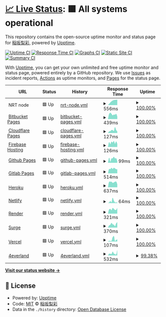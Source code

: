 # [📈 Live Status](https://RisaInasaka.github.io/Uptime): <!--live status--> **🟩 All systems operational**

This repository contains the open-source uptime monitor and status page for [稲坂梨彩](https://inasaka.eu.org), powered by [Upptime](https://github.com/upptime/upptime).

[![Uptime CI](https://github.com/RisaInasaka/Uptime/workflows/Uptime%20CI/badge.svg)](https://github.com/RisaInasaka/Uptime/actions?query=workflow%3A%22Uptime+CI%22)
[![Response Time CI](https://github.com/RisaInasaka/Uptime/workflows/Response%20Time%20CI/badge.svg)](https://github.com/RisaInasaka/Uptime/actions?query=workflow%3A%22Response+Time+CI%22)
[![Graphs CI](https://github.com/RisaInasaka/Uptime/workflows/Graphs%20CI/badge.svg)](https://github.com/RisaInasaka/Uptime/actions?query=workflow%3A%22Graphs+CI%22)
[![Static Site CI](https://github.com/RisaInasaka/Uptime/workflows/Static%20Site%20CI/badge.svg)](https://github.com/RisaInasaka/Uptime/actions?query=workflow%3A%22Static+Site+CI%22)
[![Summary CI](https://github.com/RisaInasaka/Uptime/workflows/Summary%20CI/badge.svg)](https://github.com/RisaInasaka/Uptime/actions?query=workflow%3A%22Summary+CI%22)

With [Upptime](https://upptime.js.org), you can get your own unlimited and free uptime monitor and status page, powered entirely by a GitHub repository. We use [Issues](https://github.com/RisaInasaka/Uptime/issues) as incident reports, [Actions](https://github.com/RisaInasaka/Uptime/actions) as uptime monitors, and [Pages](https://RisaInasaka.github.io/Uptime) for the status page.

<!--start: status pages-->
<!-- This summary is generated by Upptime (https://github.com/upptime/upptime) -->
<!-- Do not edit this manually, your changes will be overwritten -->
<!-- prettier-ignore -->
| URL | Status | History | Response Time | Uptime |
| --- | ------ | ------- | ------------- | ------ |
| <img alt="" src="https://favicons.githubusercontent.com/null" height="13"> NRT node | 🟩 Up | [nrt-node.yml](https://github.com/RisaInasaka/Uptime/commits/HEAD/history/nrt-node.yml) | <details><summary><img alt="Response time graph" src="./graphs/nrt-node/response-time-week.png" height="20"> 556ms</summary><br><a href="https://RisaInasaka.github.io/Uptime/history/nrt-node"><img alt="Response time 556" src="https://img.shields.io/endpoint?url=https%3A%2F%2Fraw.githubusercontent.com%2FRisaInasaka%2FUptime%2FHEAD%2Fapi%2Fnrt-node%2Fresponse-time.json"></a><br><a href="https://RisaInasaka.github.io/Uptime/history/nrt-node"><img alt="24-hour response time 556" src="https://img.shields.io/endpoint?url=https%3A%2F%2Fraw.githubusercontent.com%2FRisaInasaka%2FUptime%2FHEAD%2Fapi%2Fnrt-node%2Fresponse-time-day.json"></a><br><a href="https://RisaInasaka.github.io/Uptime/history/nrt-node"><img alt="7-day response time 556" src="https://img.shields.io/endpoint?url=https%3A%2F%2Fraw.githubusercontent.com%2FRisaInasaka%2FUptime%2FHEAD%2Fapi%2Fnrt-node%2Fresponse-time-week.json"></a><br><a href="https://RisaInasaka.github.io/Uptime/history/nrt-node"><img alt="30-day response time 556" src="https://img.shields.io/endpoint?url=https%3A%2F%2Fraw.githubusercontent.com%2FRisaInasaka%2FUptime%2FHEAD%2Fapi%2Fnrt-node%2Fresponse-time-month.json"></a><br><a href="https://RisaInasaka.github.io/Uptime/history/nrt-node"><img alt="1-year response time 556" src="https://img.shields.io/endpoint?url=https%3A%2F%2Fraw.githubusercontent.com%2FRisaInasaka%2FUptime%2FHEAD%2Fapi%2Fnrt-node%2Fresponse-time-year.json"></a></details> | <details><summary><a href="https://RisaInasaka.github.io/Uptime/history/nrt-node">100.00%</a></summary><a href="https://RisaInasaka.github.io/Uptime/history/nrt-node"><img alt="All-time uptime 100.00%" src="https://img.shields.io/endpoint?url=https%3A%2F%2Fraw.githubusercontent.com%2FRisaInasaka%2FUptime%2FHEAD%2Fapi%2Fnrt-node%2Fuptime.json"></a><br><a href="https://RisaInasaka.github.io/Uptime/history/nrt-node"><img alt="24-hour uptime 100.00%" src="https://img.shields.io/endpoint?url=https%3A%2F%2Fraw.githubusercontent.com%2FRisaInasaka%2FUptime%2FHEAD%2Fapi%2Fnrt-node%2Fuptime-day.json"></a><br><a href="https://RisaInasaka.github.io/Uptime/history/nrt-node"><img alt="7-day uptime 100.00%" src="https://img.shields.io/endpoint?url=https%3A%2F%2Fraw.githubusercontent.com%2FRisaInasaka%2FUptime%2FHEAD%2Fapi%2Fnrt-node%2Fuptime-week.json"></a><br><a href="https://RisaInasaka.github.io/Uptime/history/nrt-node"><img alt="30-day uptime 100.00%" src="https://img.shields.io/endpoint?url=https%3A%2F%2Fraw.githubusercontent.com%2FRisaInasaka%2FUptime%2FHEAD%2Fapi%2Fnrt-node%2Fuptime-month.json"></a><br><a href="https://RisaInasaka.github.io/Uptime/history/nrt-node"><img alt="1-year uptime 100.00%" src="https://img.shields.io/endpoint?url=https%3A%2F%2Fraw.githubusercontent.com%2FRisaInasaka%2FUptime%2FHEAD%2Fapi%2Fnrt-node%2Fuptime-year.json"></a></details>
| <img alt="" src="https://favicons.githubusercontent.com/meaqua-work.bitbucket.io" height="13"> [Bitbucket Pages](https://meaqua-work.bitbucket.io) | 🟩 Up | [bitbucket-pages.yml](https://github.com/RisaInasaka/Uptime/commits/HEAD/history/bitbucket-pages.yml) | <details><summary><img alt="Response time graph" src="./graphs/bitbucket-pages/response-time-week.png" height="20"> 439ms</summary><br><a href="https://RisaInasaka.github.io/Uptime/history/bitbucket-pages"><img alt="Response time 392" src="https://img.shields.io/endpoint?url=https%3A%2F%2Fraw.githubusercontent.com%2FRisaInasaka%2FUptime%2FHEAD%2Fapi%2Fbitbucket-pages%2Fresponse-time.json"></a><br><a href="https://RisaInasaka.github.io/Uptime/history/bitbucket-pages"><img alt="24-hour response time 362" src="https://img.shields.io/endpoint?url=https%3A%2F%2Fraw.githubusercontent.com%2FRisaInasaka%2FUptime%2FHEAD%2Fapi%2Fbitbucket-pages%2Fresponse-time-day.json"></a><br><a href="https://RisaInasaka.github.io/Uptime/history/bitbucket-pages"><img alt="7-day response time 439" src="https://img.shields.io/endpoint?url=https%3A%2F%2Fraw.githubusercontent.com%2FRisaInasaka%2FUptime%2FHEAD%2Fapi%2Fbitbucket-pages%2Fresponse-time-week.json"></a><br><a href="https://RisaInasaka.github.io/Uptime/history/bitbucket-pages"><img alt="30-day response time 392" src="https://img.shields.io/endpoint?url=https%3A%2F%2Fraw.githubusercontent.com%2FRisaInasaka%2FUptime%2FHEAD%2Fapi%2Fbitbucket-pages%2Fresponse-time-month.json"></a><br><a href="https://RisaInasaka.github.io/Uptime/history/bitbucket-pages"><img alt="1-year response time 392" src="https://img.shields.io/endpoint?url=https%3A%2F%2Fraw.githubusercontent.com%2FRisaInasaka%2FUptime%2FHEAD%2Fapi%2Fbitbucket-pages%2Fresponse-time-year.json"></a></details> | <details><summary><a href="https://RisaInasaka.github.io/Uptime/history/bitbucket-pages">100.00%</a></summary><a href="https://RisaInasaka.github.io/Uptime/history/bitbucket-pages"><img alt="All-time uptime 100.00%" src="https://img.shields.io/endpoint?url=https%3A%2F%2Fraw.githubusercontent.com%2FRisaInasaka%2FUptime%2FHEAD%2Fapi%2Fbitbucket-pages%2Fuptime.json"></a><br><a href="https://RisaInasaka.github.io/Uptime/history/bitbucket-pages"><img alt="24-hour uptime 100.00%" src="https://img.shields.io/endpoint?url=https%3A%2F%2Fraw.githubusercontent.com%2FRisaInasaka%2FUptime%2FHEAD%2Fapi%2Fbitbucket-pages%2Fuptime-day.json"></a><br><a href="https://RisaInasaka.github.io/Uptime/history/bitbucket-pages"><img alt="7-day uptime 100.00%" src="https://img.shields.io/endpoint?url=https%3A%2F%2Fraw.githubusercontent.com%2FRisaInasaka%2FUptime%2FHEAD%2Fapi%2Fbitbucket-pages%2Fuptime-week.json"></a><br><a href="https://RisaInasaka.github.io/Uptime/history/bitbucket-pages"><img alt="30-day uptime 100.00%" src="https://img.shields.io/endpoint?url=https%3A%2F%2Fraw.githubusercontent.com%2FRisaInasaka%2FUptime%2FHEAD%2Fapi%2Fbitbucket-pages%2Fuptime-month.json"></a><br><a href="https://RisaInasaka.github.io/Uptime/history/bitbucket-pages"><img alt="1-year uptime 100.00%" src="https://img.shields.io/endpoint?url=https%3A%2F%2Fraw.githubusercontent.com%2FRisaInasaka%2FUptime%2FHEAD%2Fapi%2Fbitbucket-pages%2Fuptime-year.json"></a></details>
| <img alt="" src="https://favicons.githubusercontent.com/meaqua-work.pages.dev" height="13"> [Cloudflare Pages](https://meaqua-work.pages.dev) | 🟩 Up | [cloudflare-pages.yml](https://github.com/RisaInasaka/Uptime/commits/HEAD/history/cloudflare-pages.yml) | <details><summary><img alt="Response time graph" src="./graphs/cloudflare-pages/response-time-week.png" height="20"> 127ms</summary><br><a href="https://RisaInasaka.github.io/Uptime/history/cloudflare-pages"><img alt="Response time 134" src="https://img.shields.io/endpoint?url=https%3A%2F%2Fraw.githubusercontent.com%2FRisaInasaka%2FUptime%2FHEAD%2Fapi%2Fcloudflare-pages%2Fresponse-time.json"></a><br><a href="https://RisaInasaka.github.io/Uptime/history/cloudflare-pages"><img alt="24-hour response time 107" src="https://img.shields.io/endpoint?url=https%3A%2F%2Fraw.githubusercontent.com%2FRisaInasaka%2FUptime%2FHEAD%2Fapi%2Fcloudflare-pages%2Fresponse-time-day.json"></a><br><a href="https://RisaInasaka.github.io/Uptime/history/cloudflare-pages"><img alt="7-day response time 127" src="https://img.shields.io/endpoint?url=https%3A%2F%2Fraw.githubusercontent.com%2FRisaInasaka%2FUptime%2FHEAD%2Fapi%2Fcloudflare-pages%2Fresponse-time-week.json"></a><br><a href="https://RisaInasaka.github.io/Uptime/history/cloudflare-pages"><img alt="30-day response time 134" src="https://img.shields.io/endpoint?url=https%3A%2F%2Fraw.githubusercontent.com%2FRisaInasaka%2FUptime%2FHEAD%2Fapi%2Fcloudflare-pages%2Fresponse-time-month.json"></a><br><a href="https://RisaInasaka.github.io/Uptime/history/cloudflare-pages"><img alt="1-year response time 134" src="https://img.shields.io/endpoint?url=https%3A%2F%2Fraw.githubusercontent.com%2FRisaInasaka%2FUptime%2FHEAD%2Fapi%2Fcloudflare-pages%2Fresponse-time-year.json"></a></details> | <details><summary><a href="https://RisaInasaka.github.io/Uptime/history/cloudflare-pages">100.00%</a></summary><a href="https://RisaInasaka.github.io/Uptime/history/cloudflare-pages"><img alt="All-time uptime 100.00%" src="https://img.shields.io/endpoint?url=https%3A%2F%2Fraw.githubusercontent.com%2FRisaInasaka%2FUptime%2FHEAD%2Fapi%2Fcloudflare-pages%2Fuptime.json"></a><br><a href="https://RisaInasaka.github.io/Uptime/history/cloudflare-pages"><img alt="24-hour uptime 100.00%" src="https://img.shields.io/endpoint?url=https%3A%2F%2Fraw.githubusercontent.com%2FRisaInasaka%2FUptime%2FHEAD%2Fapi%2Fcloudflare-pages%2Fuptime-day.json"></a><br><a href="https://RisaInasaka.github.io/Uptime/history/cloudflare-pages"><img alt="7-day uptime 100.00%" src="https://img.shields.io/endpoint?url=https%3A%2F%2Fraw.githubusercontent.com%2FRisaInasaka%2FUptime%2FHEAD%2Fapi%2Fcloudflare-pages%2Fuptime-week.json"></a><br><a href="https://RisaInasaka.github.io/Uptime/history/cloudflare-pages"><img alt="30-day uptime 100.00%" src="https://img.shields.io/endpoint?url=https%3A%2F%2Fraw.githubusercontent.com%2FRisaInasaka%2FUptime%2FHEAD%2Fapi%2Fcloudflare-pages%2Fuptime-month.json"></a><br><a href="https://RisaInasaka.github.io/Uptime/history/cloudflare-pages"><img alt="1-year uptime 100.00%" src="https://img.shields.io/endpoint?url=https%3A%2F%2Fraw.githubusercontent.com%2FRisaInasaka%2FUptime%2FHEAD%2Fapi%2Fcloudflare-pages%2Fuptime-year.json"></a></details>
| <img alt="" src="https://favicons.githubusercontent.com/meaqua-work.web.app" height="13"> [Firebase Hosting](https://meaqua-work.web.app) | 🟩 Up | [firebase-hosting.yml](https://github.com/RisaInasaka/Uptime/commits/HEAD/history/firebase-hosting.yml) | <details><summary><img alt="Response time graph" src="./graphs/firebase-hosting/response-time-week.png" height="20"> 126ms</summary><br><a href="https://RisaInasaka.github.io/Uptime/history/firebase-hosting"><img alt="Response time 123" src="https://img.shields.io/endpoint?url=https%3A%2F%2Fraw.githubusercontent.com%2FRisaInasaka%2FUptime%2FHEAD%2Fapi%2Ffirebase-hosting%2Fresponse-time.json"></a><br><a href="https://RisaInasaka.github.io/Uptime/history/firebase-hosting"><img alt="24-hour response time 123" src="https://img.shields.io/endpoint?url=https%3A%2F%2Fraw.githubusercontent.com%2FRisaInasaka%2FUptime%2FHEAD%2Fapi%2Ffirebase-hosting%2Fresponse-time-day.json"></a><br><a href="https://RisaInasaka.github.io/Uptime/history/firebase-hosting"><img alt="7-day response time 126" src="https://img.shields.io/endpoint?url=https%3A%2F%2Fraw.githubusercontent.com%2FRisaInasaka%2FUptime%2FHEAD%2Fapi%2Ffirebase-hosting%2Fresponse-time-week.json"></a><br><a href="https://RisaInasaka.github.io/Uptime/history/firebase-hosting"><img alt="30-day response time 123" src="https://img.shields.io/endpoint?url=https%3A%2F%2Fraw.githubusercontent.com%2FRisaInasaka%2FUptime%2FHEAD%2Fapi%2Ffirebase-hosting%2Fresponse-time-month.json"></a><br><a href="https://RisaInasaka.github.io/Uptime/history/firebase-hosting"><img alt="1-year response time 123" src="https://img.shields.io/endpoint?url=https%3A%2F%2Fraw.githubusercontent.com%2FRisaInasaka%2FUptime%2FHEAD%2Fapi%2Ffirebase-hosting%2Fresponse-time-year.json"></a></details> | <details><summary><a href="https://RisaInasaka.github.io/Uptime/history/firebase-hosting">100.00%</a></summary><a href="https://RisaInasaka.github.io/Uptime/history/firebase-hosting"><img alt="All-time uptime 100.00%" src="https://img.shields.io/endpoint?url=https%3A%2F%2Fraw.githubusercontent.com%2FRisaInasaka%2FUptime%2FHEAD%2Fapi%2Ffirebase-hosting%2Fuptime.json"></a><br><a href="https://RisaInasaka.github.io/Uptime/history/firebase-hosting"><img alt="24-hour uptime 100.00%" src="https://img.shields.io/endpoint?url=https%3A%2F%2Fraw.githubusercontent.com%2FRisaInasaka%2FUptime%2FHEAD%2Fapi%2Ffirebase-hosting%2Fuptime-day.json"></a><br><a href="https://RisaInasaka.github.io/Uptime/history/firebase-hosting"><img alt="7-day uptime 100.00%" src="https://img.shields.io/endpoint?url=https%3A%2F%2Fraw.githubusercontent.com%2FRisaInasaka%2FUptime%2FHEAD%2Fapi%2Ffirebase-hosting%2Fuptime-week.json"></a><br><a href="https://RisaInasaka.github.io/Uptime/history/firebase-hosting"><img alt="30-day uptime 100.00%" src="https://img.shields.io/endpoint?url=https%3A%2F%2Fraw.githubusercontent.com%2FRisaInasaka%2FUptime%2FHEAD%2Fapi%2Ffirebase-hosting%2Fuptime-month.json"></a><br><a href="https://RisaInasaka.github.io/Uptime/history/firebase-hosting"><img alt="1-year uptime 100.00%" src="https://img.shields.io/endpoint?url=https%3A%2F%2Fraw.githubusercontent.com%2FRisaInasaka%2FUptime%2FHEAD%2Fapi%2Ffirebase-hosting%2Fuptime-year.json"></a></details>
| <img alt="" src="https://favicons.githubusercontent.com/risainasaka.github.io" height="13"> [Github Pages](https://risainasaka.github.io) | 🟩 Up | [github-pages.yml](https://github.com/RisaInasaka/Uptime/commits/HEAD/history/github-pages.yml) | <details><summary><img alt="Response time graph" src="./graphs/github-pages/response-time-week.png" height="20"> 99ms</summary><br><a href="https://RisaInasaka.github.io/Uptime/history/github-pages"><img alt="Response time 104" src="https://img.shields.io/endpoint?url=https%3A%2F%2Fraw.githubusercontent.com%2FRisaInasaka%2FUptime%2FHEAD%2Fapi%2Fgithub-pages%2Fresponse-time.json"></a><br><a href="https://RisaInasaka.github.io/Uptime/history/github-pages"><img alt="24-hour response time 76" src="https://img.shields.io/endpoint?url=https%3A%2F%2Fraw.githubusercontent.com%2FRisaInasaka%2FUptime%2FHEAD%2Fapi%2Fgithub-pages%2Fresponse-time-day.json"></a><br><a href="https://RisaInasaka.github.io/Uptime/history/github-pages"><img alt="7-day response time 99" src="https://img.shields.io/endpoint?url=https%3A%2F%2Fraw.githubusercontent.com%2FRisaInasaka%2FUptime%2FHEAD%2Fapi%2Fgithub-pages%2Fresponse-time-week.json"></a><br><a href="https://RisaInasaka.github.io/Uptime/history/github-pages"><img alt="30-day response time 104" src="https://img.shields.io/endpoint?url=https%3A%2F%2Fraw.githubusercontent.com%2FRisaInasaka%2FUptime%2FHEAD%2Fapi%2Fgithub-pages%2Fresponse-time-month.json"></a><br><a href="https://RisaInasaka.github.io/Uptime/history/github-pages"><img alt="1-year response time 104" src="https://img.shields.io/endpoint?url=https%3A%2F%2Fraw.githubusercontent.com%2FRisaInasaka%2FUptime%2FHEAD%2Fapi%2Fgithub-pages%2Fresponse-time-year.json"></a></details> | <details><summary><a href="https://RisaInasaka.github.io/Uptime/history/github-pages">100.00%</a></summary><a href="https://RisaInasaka.github.io/Uptime/history/github-pages"><img alt="All-time uptime 100.00%" src="https://img.shields.io/endpoint?url=https%3A%2F%2Fraw.githubusercontent.com%2FRisaInasaka%2FUptime%2FHEAD%2Fapi%2Fgithub-pages%2Fuptime.json"></a><br><a href="https://RisaInasaka.github.io/Uptime/history/github-pages"><img alt="24-hour uptime 100.00%" src="https://img.shields.io/endpoint?url=https%3A%2F%2Fraw.githubusercontent.com%2FRisaInasaka%2FUptime%2FHEAD%2Fapi%2Fgithub-pages%2Fuptime-day.json"></a><br><a href="https://RisaInasaka.github.io/Uptime/history/github-pages"><img alt="7-day uptime 100.00%" src="https://img.shields.io/endpoint?url=https%3A%2F%2Fraw.githubusercontent.com%2FRisaInasaka%2FUptime%2FHEAD%2Fapi%2Fgithub-pages%2Fuptime-week.json"></a><br><a href="https://RisaInasaka.github.io/Uptime/history/github-pages"><img alt="30-day uptime 100.00%" src="https://img.shields.io/endpoint?url=https%3A%2F%2Fraw.githubusercontent.com%2FRisaInasaka%2FUptime%2FHEAD%2Fapi%2Fgithub-pages%2Fuptime-month.json"></a><br><a href="https://RisaInasaka.github.io/Uptime/history/github-pages"><img alt="1-year uptime 100.00%" src="https://img.shields.io/endpoint?url=https%3A%2F%2Fraw.githubusercontent.com%2FRisaInasaka%2FUptime%2FHEAD%2Fapi%2Fgithub-pages%2Fuptime-year.json"></a></details>
| <img alt="" src="https://favicons.githubusercontent.com/meaqua.gitlab.io" height="13"> [Gitlab Pages](https://meaqua.gitlab.io) | 🟩 Up | [gitlab-pages.yml](https://github.com/RisaInasaka/Uptime/commits/HEAD/history/gitlab-pages.yml) | <details><summary><img alt="Response time graph" src="./graphs/gitlab-pages/response-time-week.png" height="20"> 514ms</summary><br><a href="https://RisaInasaka.github.io/Uptime/history/gitlab-pages"><img alt="Response time 498" src="https://img.shields.io/endpoint?url=https%3A%2F%2Fraw.githubusercontent.com%2FRisaInasaka%2FUptime%2FHEAD%2Fapi%2Fgitlab-pages%2Fresponse-time.json"></a><br><a href="https://RisaInasaka.github.io/Uptime/history/gitlab-pages"><img alt="24-hour response time 453" src="https://img.shields.io/endpoint?url=https%3A%2F%2Fraw.githubusercontent.com%2FRisaInasaka%2FUptime%2FHEAD%2Fapi%2Fgitlab-pages%2Fresponse-time-day.json"></a><br><a href="https://RisaInasaka.github.io/Uptime/history/gitlab-pages"><img alt="7-day response time 514" src="https://img.shields.io/endpoint?url=https%3A%2F%2Fraw.githubusercontent.com%2FRisaInasaka%2FUptime%2FHEAD%2Fapi%2Fgitlab-pages%2Fresponse-time-week.json"></a><br><a href="https://RisaInasaka.github.io/Uptime/history/gitlab-pages"><img alt="30-day response time 498" src="https://img.shields.io/endpoint?url=https%3A%2F%2Fraw.githubusercontent.com%2FRisaInasaka%2FUptime%2FHEAD%2Fapi%2Fgitlab-pages%2Fresponse-time-month.json"></a><br><a href="https://RisaInasaka.github.io/Uptime/history/gitlab-pages"><img alt="1-year response time 498" src="https://img.shields.io/endpoint?url=https%3A%2F%2Fraw.githubusercontent.com%2FRisaInasaka%2FUptime%2FHEAD%2Fapi%2Fgitlab-pages%2Fresponse-time-year.json"></a></details> | <details><summary><a href="https://RisaInasaka.github.io/Uptime/history/gitlab-pages">100.00%</a></summary><a href="https://RisaInasaka.github.io/Uptime/history/gitlab-pages"><img alt="All-time uptime 100.00%" src="https://img.shields.io/endpoint?url=https%3A%2F%2Fraw.githubusercontent.com%2FRisaInasaka%2FUptime%2FHEAD%2Fapi%2Fgitlab-pages%2Fuptime.json"></a><br><a href="https://RisaInasaka.github.io/Uptime/history/gitlab-pages"><img alt="24-hour uptime 100.00%" src="https://img.shields.io/endpoint?url=https%3A%2F%2Fraw.githubusercontent.com%2FRisaInasaka%2FUptime%2FHEAD%2Fapi%2Fgitlab-pages%2Fuptime-day.json"></a><br><a href="https://RisaInasaka.github.io/Uptime/history/gitlab-pages"><img alt="7-day uptime 100.00%" src="https://img.shields.io/endpoint?url=https%3A%2F%2Fraw.githubusercontent.com%2FRisaInasaka%2FUptime%2FHEAD%2Fapi%2Fgitlab-pages%2Fuptime-week.json"></a><br><a href="https://RisaInasaka.github.io/Uptime/history/gitlab-pages"><img alt="30-day uptime 100.00%" src="https://img.shields.io/endpoint?url=https%3A%2F%2Fraw.githubusercontent.com%2FRisaInasaka%2FUptime%2FHEAD%2Fapi%2Fgitlab-pages%2Fuptime-month.json"></a><br><a href="https://RisaInasaka.github.io/Uptime/history/gitlab-pages"><img alt="1-year uptime 100.00%" src="https://img.shields.io/endpoint?url=https%3A%2F%2Fraw.githubusercontent.com%2FRisaInasaka%2FUptime%2FHEAD%2Fapi%2Fgitlab-pages%2Fuptime-year.json"></a></details>
| <img alt="" src="https://favicons.githubusercontent.com/meaqua.herokuapp.com" height="13"> [Heroku](https://meaqua.herokuapp.com) | 🟩 Up | [heroku.yml](https://github.com/RisaInasaka/Uptime/commits/HEAD/history/heroku.yml) | <details><summary><img alt="Response time graph" src="./graphs/heroku/response-time-week.png" height="20"> 637ms</summary><br><a href="https://RisaInasaka.github.io/Uptime/history/heroku"><img alt="Response time 593" src="https://img.shields.io/endpoint?url=https%3A%2F%2Fraw.githubusercontent.com%2FRisaInasaka%2FUptime%2FHEAD%2Fapi%2Fheroku%2Fresponse-time.json"></a><br><a href="https://RisaInasaka.github.io/Uptime/history/heroku"><img alt="24-hour response time 547" src="https://img.shields.io/endpoint?url=https%3A%2F%2Fraw.githubusercontent.com%2FRisaInasaka%2FUptime%2FHEAD%2Fapi%2Fheroku%2Fresponse-time-day.json"></a><br><a href="https://RisaInasaka.github.io/Uptime/history/heroku"><img alt="7-day response time 637" src="https://img.shields.io/endpoint?url=https%3A%2F%2Fraw.githubusercontent.com%2FRisaInasaka%2FUptime%2FHEAD%2Fapi%2Fheroku%2Fresponse-time-week.json"></a><br><a href="https://RisaInasaka.github.io/Uptime/history/heroku"><img alt="30-day response time 593" src="https://img.shields.io/endpoint?url=https%3A%2F%2Fraw.githubusercontent.com%2FRisaInasaka%2FUptime%2FHEAD%2Fapi%2Fheroku%2Fresponse-time-month.json"></a><br><a href="https://RisaInasaka.github.io/Uptime/history/heroku"><img alt="1-year response time 593" src="https://img.shields.io/endpoint?url=https%3A%2F%2Fraw.githubusercontent.com%2FRisaInasaka%2FUptime%2FHEAD%2Fapi%2Fheroku%2Fresponse-time-year.json"></a></details> | <details><summary><a href="https://RisaInasaka.github.io/Uptime/history/heroku">100.00%</a></summary><a href="https://RisaInasaka.github.io/Uptime/history/heroku"><img alt="All-time uptime 100.00%" src="https://img.shields.io/endpoint?url=https%3A%2F%2Fraw.githubusercontent.com%2FRisaInasaka%2FUptime%2FHEAD%2Fapi%2Fheroku%2Fuptime.json"></a><br><a href="https://RisaInasaka.github.io/Uptime/history/heroku"><img alt="24-hour uptime 100.00%" src="https://img.shields.io/endpoint?url=https%3A%2F%2Fraw.githubusercontent.com%2FRisaInasaka%2FUptime%2FHEAD%2Fapi%2Fheroku%2Fuptime-day.json"></a><br><a href="https://RisaInasaka.github.io/Uptime/history/heroku"><img alt="7-day uptime 100.00%" src="https://img.shields.io/endpoint?url=https%3A%2F%2Fraw.githubusercontent.com%2FRisaInasaka%2FUptime%2FHEAD%2Fapi%2Fheroku%2Fuptime-week.json"></a><br><a href="https://RisaInasaka.github.io/Uptime/history/heroku"><img alt="30-day uptime 100.00%" src="https://img.shields.io/endpoint?url=https%3A%2F%2Fraw.githubusercontent.com%2FRisaInasaka%2FUptime%2FHEAD%2Fapi%2Fheroku%2Fuptime-month.json"></a><br><a href="https://RisaInasaka.github.io/Uptime/history/heroku"><img alt="1-year uptime 100.00%" src="https://img.shields.io/endpoint?url=https%3A%2F%2Fraw.githubusercontent.com%2FRisaInasaka%2FUptime%2FHEAD%2Fapi%2Fheroku%2Fuptime-year.json"></a></details>
| <img alt="" src="https://favicons.githubusercontent.com/meaqua.netlify.app" height="13"> [Netlify](https://meaqua.netlify.app) | 🟩 Up | [netlify.yml](https://github.com/RisaInasaka/Uptime/commits/HEAD/history/netlify.yml) | <details><summary><img alt="Response time graph" src="./graphs/netlify/response-time-week.png" height="20"> 64ms</summary><br><a href="https://RisaInasaka.github.io/Uptime/history/netlify"><img alt="Response time 274" src="https://img.shields.io/endpoint?url=https%3A%2F%2Fraw.githubusercontent.com%2FRisaInasaka%2FUptime%2FHEAD%2Fapi%2Fnetlify%2Fresponse-time.json"></a><br><a href="https://RisaInasaka.github.io/Uptime/history/netlify"><img alt="24-hour response time 28" src="https://img.shields.io/endpoint?url=https%3A%2F%2Fraw.githubusercontent.com%2FRisaInasaka%2FUptime%2FHEAD%2Fapi%2Fnetlify%2Fresponse-time-day.json"></a><br><a href="https://RisaInasaka.github.io/Uptime/history/netlify"><img alt="7-day response time 64" src="https://img.shields.io/endpoint?url=https%3A%2F%2Fraw.githubusercontent.com%2FRisaInasaka%2FUptime%2FHEAD%2Fapi%2Fnetlify%2Fresponse-time-week.json"></a><br><a href="https://RisaInasaka.github.io/Uptime/history/netlify"><img alt="30-day response time 274" src="https://img.shields.io/endpoint?url=https%3A%2F%2Fraw.githubusercontent.com%2FRisaInasaka%2FUptime%2FHEAD%2Fapi%2Fnetlify%2Fresponse-time-month.json"></a><br><a href="https://RisaInasaka.github.io/Uptime/history/netlify"><img alt="1-year response time 274" src="https://img.shields.io/endpoint?url=https%3A%2F%2Fraw.githubusercontent.com%2FRisaInasaka%2FUptime%2FHEAD%2Fapi%2Fnetlify%2Fresponse-time-year.json"></a></details> | <details><summary><a href="https://RisaInasaka.github.io/Uptime/history/netlify">100.00%</a></summary><a href="https://RisaInasaka.github.io/Uptime/history/netlify"><img alt="All-time uptime 100.00%" src="https://img.shields.io/endpoint?url=https%3A%2F%2Fraw.githubusercontent.com%2FRisaInasaka%2FUptime%2FHEAD%2Fapi%2Fnetlify%2Fuptime.json"></a><br><a href="https://RisaInasaka.github.io/Uptime/history/netlify"><img alt="24-hour uptime 100.00%" src="https://img.shields.io/endpoint?url=https%3A%2F%2Fraw.githubusercontent.com%2FRisaInasaka%2FUptime%2FHEAD%2Fapi%2Fnetlify%2Fuptime-day.json"></a><br><a href="https://RisaInasaka.github.io/Uptime/history/netlify"><img alt="7-day uptime 100.00%" src="https://img.shields.io/endpoint?url=https%3A%2F%2Fraw.githubusercontent.com%2FRisaInasaka%2FUptime%2FHEAD%2Fapi%2Fnetlify%2Fuptime-week.json"></a><br><a href="https://RisaInasaka.github.io/Uptime/history/netlify"><img alt="30-day uptime 100.00%" src="https://img.shields.io/endpoint?url=https%3A%2F%2Fraw.githubusercontent.com%2FRisaInasaka%2FUptime%2FHEAD%2Fapi%2Fnetlify%2Fuptime-month.json"></a><br><a href="https://RisaInasaka.github.io/Uptime/history/netlify"><img alt="1-year uptime 100.00%" src="https://img.shields.io/endpoint?url=https%3A%2F%2Fraw.githubusercontent.com%2FRisaInasaka%2FUptime%2FHEAD%2Fapi%2Fnetlify%2Fuptime-year.json"></a></details>
| <img alt="" src="https://favicons.githubusercontent.com/meaqua.onrender.com" height="13"> [Render](https://meaqua.onrender.com) | 🟩 Up | [render.yml](https://github.com/RisaInasaka/Uptime/commits/HEAD/history/render.yml) | <details><summary><img alt="Response time graph" src="./graphs/render/response-time-week.png" height="20"> 321ms</summary><br><a href="https://RisaInasaka.github.io/Uptime/history/render"><img alt="Response time 361" src="https://img.shields.io/endpoint?url=https%3A%2F%2Fraw.githubusercontent.com%2FRisaInasaka%2FUptime%2FHEAD%2Fapi%2Frender%2Fresponse-time.json"></a><br><a href="https://RisaInasaka.github.io/Uptime/history/render"><img alt="24-hour response time 339" src="https://img.shields.io/endpoint?url=https%3A%2F%2Fraw.githubusercontent.com%2FRisaInasaka%2FUptime%2FHEAD%2Fapi%2Frender%2Fresponse-time-day.json"></a><br><a href="https://RisaInasaka.github.io/Uptime/history/render"><img alt="7-day response time 321" src="https://img.shields.io/endpoint?url=https%3A%2F%2Fraw.githubusercontent.com%2FRisaInasaka%2FUptime%2FHEAD%2Fapi%2Frender%2Fresponse-time-week.json"></a><br><a href="https://RisaInasaka.github.io/Uptime/history/render"><img alt="30-day response time 361" src="https://img.shields.io/endpoint?url=https%3A%2F%2Fraw.githubusercontent.com%2FRisaInasaka%2FUptime%2FHEAD%2Fapi%2Frender%2Fresponse-time-month.json"></a><br><a href="https://RisaInasaka.github.io/Uptime/history/render"><img alt="1-year response time 361" src="https://img.shields.io/endpoint?url=https%3A%2F%2Fraw.githubusercontent.com%2FRisaInasaka%2FUptime%2FHEAD%2Fapi%2Frender%2Fresponse-time-year.json"></a></details> | <details><summary><a href="https://RisaInasaka.github.io/Uptime/history/render">100.00%</a></summary><a href="https://RisaInasaka.github.io/Uptime/history/render"><img alt="All-time uptime 100.00%" src="https://img.shields.io/endpoint?url=https%3A%2F%2Fraw.githubusercontent.com%2FRisaInasaka%2FUptime%2FHEAD%2Fapi%2Frender%2Fuptime.json"></a><br><a href="https://RisaInasaka.github.io/Uptime/history/render"><img alt="24-hour uptime 100.00%" src="https://img.shields.io/endpoint?url=https%3A%2F%2Fraw.githubusercontent.com%2FRisaInasaka%2FUptime%2FHEAD%2Fapi%2Frender%2Fuptime-day.json"></a><br><a href="https://RisaInasaka.github.io/Uptime/history/render"><img alt="7-day uptime 100.00%" src="https://img.shields.io/endpoint?url=https%3A%2F%2Fraw.githubusercontent.com%2FRisaInasaka%2FUptime%2FHEAD%2Fapi%2Frender%2Fuptime-week.json"></a><br><a href="https://RisaInasaka.github.io/Uptime/history/render"><img alt="30-day uptime 100.00%" src="https://img.shields.io/endpoint?url=https%3A%2F%2Fraw.githubusercontent.com%2FRisaInasaka%2FUptime%2FHEAD%2Fapi%2Frender%2Fuptime-month.json"></a><br><a href="https://RisaInasaka.github.io/Uptime/history/render"><img alt="1-year uptime 100.00%" src="https://img.shields.io/endpoint?url=https%3A%2F%2Fraw.githubusercontent.com%2FRisaInasaka%2FUptime%2FHEAD%2Fapi%2Frender%2Fuptime-year.json"></a></details>
| <img alt="" src="https://favicons.githubusercontent.com/meaqua.surge.sh" height="13"> [Surge](https://meaqua.surge.sh) | 🟩 Up | [surge.yml](https://github.com/RisaInasaka/Uptime/commits/HEAD/history/surge.yml) | <details><summary><img alt="Response time graph" src="./graphs/surge/response-time-week.png" height="20"> 370ms</summary><br><a href="https://RisaInasaka.github.io/Uptime/history/surge"><img alt="Response time 415" src="https://img.shields.io/endpoint?url=https%3A%2F%2Fraw.githubusercontent.com%2FRisaInasaka%2FUptime%2FHEAD%2Fapi%2Fsurge%2Fresponse-time.json"></a><br><a href="https://RisaInasaka.github.io/Uptime/history/surge"><img alt="24-hour response time 531" src="https://img.shields.io/endpoint?url=https%3A%2F%2Fraw.githubusercontent.com%2FRisaInasaka%2FUptime%2FHEAD%2Fapi%2Fsurge%2Fresponse-time-day.json"></a><br><a href="https://RisaInasaka.github.io/Uptime/history/surge"><img alt="7-day response time 370" src="https://img.shields.io/endpoint?url=https%3A%2F%2Fraw.githubusercontent.com%2FRisaInasaka%2FUptime%2FHEAD%2Fapi%2Fsurge%2Fresponse-time-week.json"></a><br><a href="https://RisaInasaka.github.io/Uptime/history/surge"><img alt="30-day response time 415" src="https://img.shields.io/endpoint?url=https%3A%2F%2Fraw.githubusercontent.com%2FRisaInasaka%2FUptime%2FHEAD%2Fapi%2Fsurge%2Fresponse-time-month.json"></a><br><a href="https://RisaInasaka.github.io/Uptime/history/surge"><img alt="1-year response time 415" src="https://img.shields.io/endpoint?url=https%3A%2F%2Fraw.githubusercontent.com%2FRisaInasaka%2FUptime%2FHEAD%2Fapi%2Fsurge%2Fresponse-time-year.json"></a></details> | <details><summary><a href="https://RisaInasaka.github.io/Uptime/history/surge">100.00%</a></summary><a href="https://RisaInasaka.github.io/Uptime/history/surge"><img alt="All-time uptime 100.00%" src="https://img.shields.io/endpoint?url=https%3A%2F%2Fraw.githubusercontent.com%2FRisaInasaka%2FUptime%2FHEAD%2Fapi%2Fsurge%2Fuptime.json"></a><br><a href="https://RisaInasaka.github.io/Uptime/history/surge"><img alt="24-hour uptime 100.00%" src="https://img.shields.io/endpoint?url=https%3A%2F%2Fraw.githubusercontent.com%2FRisaInasaka%2FUptime%2FHEAD%2Fapi%2Fsurge%2Fuptime-day.json"></a><br><a href="https://RisaInasaka.github.io/Uptime/history/surge"><img alt="7-day uptime 100.00%" src="https://img.shields.io/endpoint?url=https%3A%2F%2Fraw.githubusercontent.com%2FRisaInasaka%2FUptime%2FHEAD%2Fapi%2Fsurge%2Fuptime-week.json"></a><br><a href="https://RisaInasaka.github.io/Uptime/history/surge"><img alt="30-day uptime 100.00%" src="https://img.shields.io/endpoint?url=https%3A%2F%2Fraw.githubusercontent.com%2FRisaInasaka%2FUptime%2FHEAD%2Fapi%2Fsurge%2Fuptime-month.json"></a><br><a href="https://RisaInasaka.github.io/Uptime/history/surge"><img alt="1-year uptime 100.00%" src="https://img.shields.io/endpoint?url=https%3A%2F%2Fraw.githubusercontent.com%2FRisaInasaka%2FUptime%2FHEAD%2Fapi%2Fsurge%2Fuptime-year.json"></a></details>
| <img alt="" src="https://favicons.githubusercontent.com/meaqua-work.vercel.app" height="13"> [Vercel](https://meaqua-work.vercel.app) | 🟩 Up | [vercel.yml](https://github.com/RisaInasaka/Uptime/commits/HEAD/history/vercel.yml) | <details><summary><img alt="Response time graph" src="./graphs/vercel/response-time-week.png" height="20"> 107ms</summary><br><a href="https://RisaInasaka.github.io/Uptime/history/vercel"><img alt="Response time 187" src="https://img.shields.io/endpoint?url=https%3A%2F%2Fraw.githubusercontent.com%2FRisaInasaka%2FUptime%2FHEAD%2Fapi%2Fvercel%2Fresponse-time.json"></a><br><a href="https://RisaInasaka.github.io/Uptime/history/vercel"><img alt="24-hour response time 102" src="https://img.shields.io/endpoint?url=https%3A%2F%2Fraw.githubusercontent.com%2FRisaInasaka%2FUptime%2FHEAD%2Fapi%2Fvercel%2Fresponse-time-day.json"></a><br><a href="https://RisaInasaka.github.io/Uptime/history/vercel"><img alt="7-day response time 107" src="https://img.shields.io/endpoint?url=https%3A%2F%2Fraw.githubusercontent.com%2FRisaInasaka%2FUptime%2FHEAD%2Fapi%2Fvercel%2Fresponse-time-week.json"></a><br><a href="https://RisaInasaka.github.io/Uptime/history/vercel"><img alt="30-day response time 187" src="https://img.shields.io/endpoint?url=https%3A%2F%2Fraw.githubusercontent.com%2FRisaInasaka%2FUptime%2FHEAD%2Fapi%2Fvercel%2Fresponse-time-month.json"></a><br><a href="https://RisaInasaka.github.io/Uptime/history/vercel"><img alt="1-year response time 187" src="https://img.shields.io/endpoint?url=https%3A%2F%2Fraw.githubusercontent.com%2FRisaInasaka%2FUptime%2FHEAD%2Fapi%2Fvercel%2Fresponse-time-year.json"></a></details> | <details><summary><a href="https://RisaInasaka.github.io/Uptime/history/vercel">100.00%</a></summary><a href="https://RisaInasaka.github.io/Uptime/history/vercel"><img alt="All-time uptime 100.00%" src="https://img.shields.io/endpoint?url=https%3A%2F%2Fraw.githubusercontent.com%2FRisaInasaka%2FUptime%2FHEAD%2Fapi%2Fvercel%2Fuptime.json"></a><br><a href="https://RisaInasaka.github.io/Uptime/history/vercel"><img alt="24-hour uptime 100.00%" src="https://img.shields.io/endpoint?url=https%3A%2F%2Fraw.githubusercontent.com%2FRisaInasaka%2FUptime%2FHEAD%2Fapi%2Fvercel%2Fuptime-day.json"></a><br><a href="https://RisaInasaka.github.io/Uptime/history/vercel"><img alt="7-day uptime 100.00%" src="https://img.shields.io/endpoint?url=https%3A%2F%2Fraw.githubusercontent.com%2FRisaInasaka%2FUptime%2FHEAD%2Fapi%2Fvercel%2Fuptime-week.json"></a><br><a href="https://RisaInasaka.github.io/Uptime/history/vercel"><img alt="30-day uptime 100.00%" src="https://img.shields.io/endpoint?url=https%3A%2F%2Fraw.githubusercontent.com%2FRisaInasaka%2FUptime%2FHEAD%2Fapi%2Fvercel%2Fuptime-month.json"></a><br><a href="https://RisaInasaka.github.io/Uptime/history/vercel"><img alt="1-year uptime 100.00%" src="https://img.shields.io/endpoint?url=https%3A%2F%2Fraw.githubusercontent.com%2FRisaInasaka%2FUptime%2FHEAD%2Fapi%2Fvercel%2Fuptime-year.json"></a></details>
| <img alt="" src="https://favicons.githubusercontent.com/meaqua.4everland.app" height="13"> [4everland](https://meaqua.4everland.app) | 🟩 Up | [4everland.yml](https://github.com/RisaInasaka/Uptime/commits/HEAD/history/4everland.yml) | <details><summary><img alt="Response time graph" src="./graphs/4everland/response-time-week.png" height="20"> 532ms</summary><br><a href="https://RisaInasaka.github.io/Uptime/history/4everland"><img alt="Response time 484" src="https://img.shields.io/endpoint?url=https%3A%2F%2Fraw.githubusercontent.com%2FRisaInasaka%2FUptime%2FHEAD%2Fapi%2F4everland%2Fresponse-time.json"></a><br><a href="https://RisaInasaka.github.io/Uptime/history/4everland"><img alt="24-hour response time 1219" src="https://img.shields.io/endpoint?url=https%3A%2F%2Fraw.githubusercontent.com%2FRisaInasaka%2FUptime%2FHEAD%2Fapi%2F4everland%2Fresponse-time-day.json"></a><br><a href="https://RisaInasaka.github.io/Uptime/history/4everland"><img alt="7-day response time 532" src="https://img.shields.io/endpoint?url=https%3A%2F%2Fraw.githubusercontent.com%2FRisaInasaka%2FUptime%2FHEAD%2Fapi%2F4everland%2Fresponse-time-week.json"></a><br><a href="https://RisaInasaka.github.io/Uptime/history/4everland"><img alt="30-day response time 484" src="https://img.shields.io/endpoint?url=https%3A%2F%2Fraw.githubusercontent.com%2FRisaInasaka%2FUptime%2FHEAD%2Fapi%2F4everland%2Fresponse-time-month.json"></a><br><a href="https://RisaInasaka.github.io/Uptime/history/4everland"><img alt="1-year response time 484" src="https://img.shields.io/endpoint?url=https%3A%2F%2Fraw.githubusercontent.com%2FRisaInasaka%2FUptime%2FHEAD%2Fapi%2F4everland%2Fresponse-time-year.json"></a></details> | <details><summary><a href="https://RisaInasaka.github.io/Uptime/history/4everland">99.38%</a></summary><a href="https://RisaInasaka.github.io/Uptime/history/4everland"><img alt="All-time uptime 99.51%" src="https://img.shields.io/endpoint?url=https%3A%2F%2Fraw.githubusercontent.com%2FRisaInasaka%2FUptime%2FHEAD%2Fapi%2F4everland%2Fuptime.json"></a><br><a href="https://RisaInasaka.github.io/Uptime/history/4everland"><img alt="24-hour uptime 95.68%" src="https://img.shields.io/endpoint?url=https%3A%2F%2Fraw.githubusercontent.com%2FRisaInasaka%2FUptime%2FHEAD%2Fapi%2F4everland%2Fuptime-day.json"></a><br><a href="https://RisaInasaka.github.io/Uptime/history/4everland"><img alt="7-day uptime 99.38%" src="https://img.shields.io/endpoint?url=https%3A%2F%2Fraw.githubusercontent.com%2FRisaInasaka%2FUptime%2FHEAD%2Fapi%2F4everland%2Fuptime-week.json"></a><br><a href="https://RisaInasaka.github.io/Uptime/history/4everland"><img alt="30-day uptime 99.51%" src="https://img.shields.io/endpoint?url=https%3A%2F%2Fraw.githubusercontent.com%2FRisaInasaka%2FUptime%2FHEAD%2Fapi%2F4everland%2Fuptime-month.json"></a><br><a href="https://RisaInasaka.github.io/Uptime/history/4everland"><img alt="1-year uptime 99.51%" src="https://img.shields.io/endpoint?url=https%3A%2F%2Fraw.githubusercontent.com%2FRisaInasaka%2FUptime%2FHEAD%2Fapi%2F4everland%2Fuptime-year.json"></a></details>

<!--end: status pages-->

[**Visit our status website →**](https://RisaInasaka.github.io/Uptime)

## 📄 License

- Powered by: [Upptime](https://github.com/upptime/upptime)
- Code: [MIT](./LICENSE) © [稲坂梨彩](https://inasaka.eu.org)
- Data in the `./history` directory: [Open Database License](https://opendatacommons.org/licenses/odbl/1-0/)
